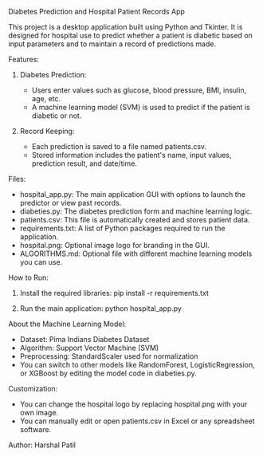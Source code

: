 Diabetes Prediction and Hospital Patient Records App

This project is a desktop application built using Python and Tkinter. It is designed for hospital use to predict whether a patient is diabetic based on input parameters and to maintain a record of predictions made.

Features:

1. Diabetes Prediction:
   - Users enter values such as glucose, blood pressure, BMI, insulin, age, etc.
   - A machine learning model (SVM) is used to predict if the patient is diabetic or not.

2. Record Keeping:
   - Each prediction is saved to a file named patients.csv.
   - Stored information includes the patient's name, input values, prediction result, and date/time.

Files:

- hospital_app.py: The main application GUI with options to launch the predictor or view past records.
- diabeties.py: The diabetes prediction form and machine learning logic.
- patients.csv: This file is automatically created and stores patient data.
- requirements.txt: A list of Python packages required to run the application.
- hospital.png: Optional image logo for branding in the GUI.
- ALGORITHMS.md: Optional file with different machine learning models you can use.

How to Run:

1. Install the required libraries:
   pip install -r requirements.txt

2. Run the main application:
   python hospital_app.py

About the Machine Learning Model:

- Dataset: Pima Indians Diabetes Dataset
- Algorithm: Support Vector Machine (SVM)
- Preprocessing: StandardScaler used for normalization
- You can switch to other models like RandomForest, LogisticRegression, or XGBoost by editing the model code in diabeties.py.

Customization:

- You can change the hospital logo by replacing hospital.png with your own image.
- You can manually edit or open patients.csv in Excel or any spreadsheet software.

Author: Harshal Patil
